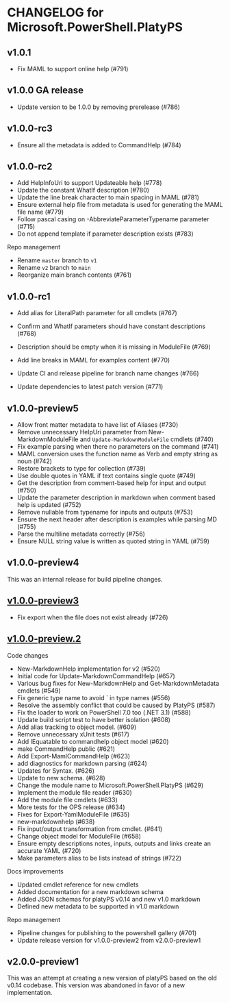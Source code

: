 # CHANGELOG for Microsoft.PowerShell.PlatyPS

## v1.0.1

- Fix MAML to support online help (#791)

## v1.0.0 GA release

- Update version to be 1.0.0 by removing prerelease (#786)

## v1.0.0-rc3

- Ensure all the metadata is added to CommandHelp (#784)

## v1.0.0-rc2

- Add HelpInfoUri to support Updateable help (#778)
- Update the constant WhatIf description (#780)
- Update the line break character to main spacing in MAML (#781)
- Ensure external help file from metadata is used for generating the MAML file name (#779)
- Follow pascal casing on -AbbreviateParameterTypename parameter (#715)
- Do not append template if parameter description exists (#783)

Repo management

- Rename `master` branch to `v1`
- Rename `v2` branch to `main`
- Reorganize main branch contents (#761)

## v1.0.0-rc1

- Add alias for LiteralPath parameter for all cmdlets (#767)
- Confirm and WhatIf parameters should have constant descriptions (#768)
- Description should be empty when it is missing in ModuleFile (#769)
- Add line breaks in MAML for examples content (#770)

- Update CI and release pipeline for branch name changes (#766)
- Update dependencies to latest patch version (#771)

## v1.0.0-preview5

- Allow front matter metadata to have list of Aliases (#730)
- Remove unnecessary HelpUri parameter from New-MarkdownModuleFile and `Update-MarkdownModuleFile`
  cmdlets (#740)
- Fix example parsing when there no parameters on the command (#741)
- MAML conversion uses the function name as Verb and empty string as noun (#742)
- Restore brackets to type for collection (#739)
- Use double quotes in YAML if text contains single quote (#749)
- Get the description from comment-based help for input and output (#750)
- Update the parameter description in markdown when comment based help is updated (#752)
- Remove nullable from typename for inputs and outputs (#753)
- Ensure the next header after description is examples while parsing MD (#755)
- Parse the multiline metadata correctly (#756)
- Ensure NULL string value is written as quoted string in YAML (#759)

## v1.0.0-preview4

This was an internal release for build pipeline changes.

## [v1.0.0-preview3](https://github.com/PowerShell/platyPS/releases/tag/v1.0.0-preview.3)

- Fix export when the file does not exist already (#726)

## [v1.0.0-preview.2](https://github.com/PowerShell/platyPS/releases/tag/v1.0.0-preview.2)

Code changes

- New-MarkdownHelp implementation for v2 (#520)
- Initial code for Update-MarkdownCommandHelp (#657)
- Various bug fixes for New-MarkdownHelp and Get-MarkdownMetadata cmdlets (#549)
- Fix generic type name to avoid ` in type names (#556)
- Resolve the assembly conflict that could be caused by PlatyPS (#587)
- Fix the loader to work on PowerShell 7.0 too (.NET 3.1) (#588)
- Update build script test to have better isolation (#608)
- Add alias tracking to object model. (#609)
- Remove unnecessary xUnit tests (#617)
- Add IEquatable to commandhelp object model (#620)
- make CommandHelp public (#621)
- Add Export-MamlCommandHelp (#623)
- add diagnostics for markdown parsing (#624)
- Updates for Syntax. (#626)
- Update to new schema. (#628)
- Change the module name to Microsoft.PowerShell.PlatyPS (#629)
- Implement the module file reader (#630)
- Add the module file cmdlets (#633)
- More tests for the OPS release (#634)
- Fixes for Export-YamlModuleFile (#635)
- new-markdownhelp (#638)
- Fix input/output transformation from cmdlet. (#641)
- Change object model for ModuleFile (#658)
- Ensure empty descriptions notes, inputs, outputs and links create an accurate YAML (#720)
- Make parameters alias to be lists instead of strings (#722)

Docs improvements

- Updated cmdlet reference for new cmdlets
- Added documentation for a new markdown schema
- Added JSON schemas for platyPS v0.14 and new v1.0 markdown
- Defined new metadata to be supported in v1.0 markdown

Repo management

- Pipeline changes for publishing to the powershell gallery (#701)
- Update release version for v1.0.0-preview2 from v2.0.0-preview1

## v2.0.0-preview1

This was an attempt at creating a new version of platyPS based on the old v0.14 codebase. This
version was abandoned in favor of a new implementation.
